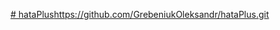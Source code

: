 [# hataPlus](https://github.com/GrebeniukOleksandr/hataPlus.git)https://github.com/GrebeniukOleksandr/hataPlus.git

